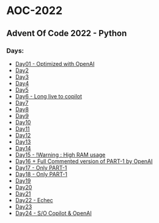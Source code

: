 <h1>AOC-2022</h1>
<h2>Advent Of Code 2022  -  Python</h2>

<h3>Days: </h3>
<ul>
    <li><a href="Day01/">Day01 - Optimized with OpenAI</a></li>
    <li><a href="Day02/">Day2</a></li>
    <li><a href="Day03/">Day3</a></li>
    <li><a href="Day04/">Day4</a></li>
    <li><a href="Day05/">Day5</a></li>
    <li><a href="Day06/">Day6 - Long live to copilot</a></li>
    <li><a href="Day07/">Day7</a></li>
    <li><a href="Day08/">Day8</a></li>
    <li><a href="Day09/">Day9</a></li>
    <li><a href="Day10/">Day10</a></li>
    <li><a href="Day11/">Day11</a></li>
    <li><a href="Day12/">Day12</a></li>
    <li><a href="Day13/">Day13</a></li>
    <li><a href="Day14/">Day14</a></li>
    <li><a href="Day15/">Day15 - !Warning : High RAM usage</a></li>
    <li><a href="Day16/">Day16 + Full Commented version of PART-1 by OpenAI</a></li>
    <li><a href="Day17/">Day17 - Only PART-1</a></li>
    <li><a href="Day18/">Day18 - Only PART-1</a></li>
    <li><a href="Day19/">Day19</a></li>
    <li><a href="Day20/">Day20</a></li>
    <li><a href="Day21/">Day21</a></li>
    <li><a href="Day22/">Day22 - Echec</a></li>
    <li><a href="Day23/">Day23</a></li>
    <li><a href="Day24/">Day24 - S/O Copilot & OpenAI</a></li>
</ul>